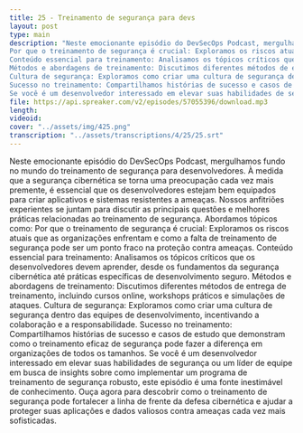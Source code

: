```yaml
---
title: 25 - Treinamento de segurança para devs
layout: post
type: main
description: "Neste emocionante episódio do DevSecOps Podcast, mergulhamos fundo no mundo do treinamento de segurança para desenvolvedores. À medida que a segurança cibernética se torna uma preocupação cada vez mais premente, é essencial que os desenvolvedores estejam bem equipados para criar aplicativos e sistemas resistentes a ameaças. Nossos anfitriões experientes se juntam para discutir as principais questões e melhores práticas relacionadas ao treinamento de segurança. Abordamos tópicos como:
Por que o treinamento de segurança é crucial: Exploramos os riscos atuais que as organizações enfrentam e como a falta de treinamento de segurança pode ser um ponto fraco na proteção contra ameaças.
Conteúdo essencial para treinamento: Analisamos os tópicos críticos que os desenvolvedores devem aprender, desde os fundamentos da segurança cibernética até práticas específicas de desenvolvimento seguro.
Métodos e abordagens de treinamento: Discutimos diferentes métodos de entrega de treinamento, incluindo cursos online, workshops práticos e simulações de ataques.
Cultura de segurança: Exploramos como criar uma cultura de segurança dentro das equipes de desenvolvimento, incentivando a colaboração e a responsabilidade.
Sucesso no treinamento: Compartilhamos histórias de sucesso e casos de estudo que demonstram como o treinamento eficaz de segurança pode fazer a diferença em organizações de todos os tamanhos.
Se você é um desenvolvedor interessado em elevar suas habilidades de segurança ou um líder de equipe em busca de insights sobre como implementar um programa de treinamento de segurança robusto, este episódio é uma fonte inestimável de conhecimento. Ouça agora para descobrir como o treinamento de segurança pode fortalecer a linha de frente da defesa cibernética e ajudar a proteger suas aplicações e dados valiosos contra ameaças cada vez mais sofisticadas."
file: https://api.spreaker.com/v2/episodes/57055396/download.mp3
length: 
videoid: 
cover: "../assets/img/425.png"
transcription: "../assets/transcriptions/4/25/25.srt"
---
```


Neste emocionante episódio do DevSecOps Podcast, mergulhamos fundo no mundo do treinamento de segurança para desenvolvedores. À medida que a segurança cibernética se torna uma preocupação cada vez mais premente, é essencial que os desenvolvedores estejam bem equipados para criar aplicativos e sistemas resistentes a ameaças. Nossos anfitriões experientes se juntam para discutir as principais questões e melhores práticas relacionadas ao treinamento de segurança. Abordamos tópicos como:
Por que o treinamento de segurança é crucial: Exploramos os riscos atuais que as organizações enfrentam e como a falta de treinamento de segurança pode ser um ponto fraco na proteção contra ameaças.
Conteúdo essencial para treinamento: Analisamos os tópicos críticos que os desenvolvedores devem aprender, desde os fundamentos da segurança cibernética até práticas específicas de desenvolvimento seguro.
Métodos e abordagens de treinamento: Discutimos diferentes métodos de entrega de treinamento, incluindo cursos online, workshops práticos e simulações de ataques.
Cultura de segurança: Exploramos como criar uma cultura de segurança dentro das equipes de desenvolvimento, incentivando a colaboração e a responsabilidade.
Sucesso no treinamento: Compartilhamos histórias de sucesso e casos de estudo que demonstram como o treinamento eficaz de segurança pode fazer a diferença em organizações de todos os tamanhos.
Se você é um desenvolvedor interessado em elevar suas habilidades de segurança ou um líder de equipe em busca de insights sobre como implementar um programa de treinamento de segurança robusto, este episódio é uma fonte inestimável de conhecimento. Ouça agora para descobrir como o treinamento de segurança pode fortalecer a linha de frente da defesa cibernética e ajudar a proteger suas aplicações e dados valiosos contra ameaças cada vez mais sofisticadas.